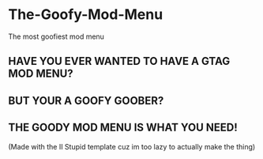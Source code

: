 # The-Goofy-Mod-Menu
The most goofiest mod menu

## HAVE YOU EVER WANTED TO HAVE A GTAG MOD MENU?
## BUT YOUR A GOOFY GOOBER?
## THE GOODY MOD MENU IS WHAT YOU NEED!

(Made with the II Stupid template cuz im too lazy to actually make the thing)
